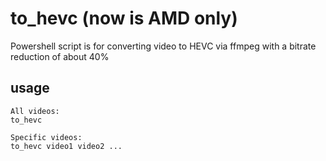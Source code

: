 # to_hevc (now is AMD only)
Powershell script is for converting video to HEVC via ffmpeg with a bitrate reduction of about 40%


## usage
```
All videos:
to_hevc

Specific videos:
to_hevc video1 video2 ...
```

